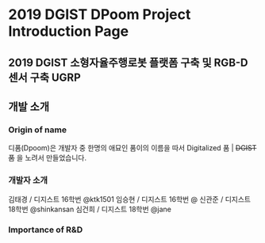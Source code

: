 2019 DGIST DPoom Project Introduction Page
===

2019 DGIST 소형자율주행로봇 플랫폼 구축 및 RGB-D 센서 구축 UGRP
---


## 개발 소개

### Origin of name
디품(Dpoom)은 개발자 중 한명의 애묘인 품이의 이름을 따서 Digitalized 품 | ~~DGIST 품~~ 을 노려서 만들었습니다.

### 개발자 소개
김태경 / 디지스트 16학번 @ktk1501
임승현 / 디지스트 16학번 @
신관준 / 디지스트 18학번 @shinkansan
심건희 / 디지스트 18학번 @jane

### Importance of R&D
